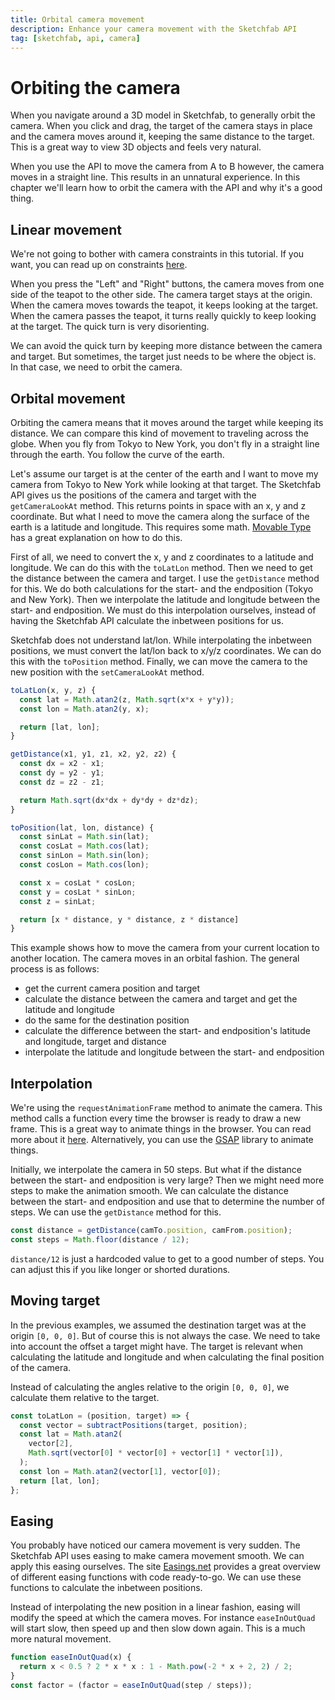 ```yaml
---
title: Orbital camera movement
description: Enhance your camera movement with the Sketchfab API
tag: [sketchfab, api, camera]
---
```


<script setup>
import CodePenEmbed from '../../components/CodePenEmbed.vue'
</script>

# Orbiting the camera

When you navigate around a 3D model in Sketchfab, to generally orbit the camera. When you click and drag, the target of the camera stays in place and the camera moves around it, keeping the same distance to the target. This is a great way to view 3D objects and feels very natural.

When you use the API to move the camera from A to B however, the camera moves in a straight line. This results in an unnatural experience. In this chapter we'll learn how to orbit the camera with the API and why it's a good thing.

## Linear movement

We're not going to bother with camera constraints in this tutorial. If you want, you can read up on constraints [here](./camera-constraints.md).

<CodePenEmbed id="KKJJpOv/4b41f7771cb1037c19b80580da54231d" tab="result" />

When you press the "Left" and "Right" buttons, the camera moves from one side of the teapot to the other side. The camera target stays at the origin. When the camera moves towards the teapot, it keeps looking at the target. When the camera passes the teapot, it turns really quickly to keep looking at the target. The quick turn is very disorienting.

We can avoid the quick turn by keeping more distance between the camera and target. But sometimes, the target just needs to be where the object is. In that case, we need to orbit the camera.

## Orbital movement

Orbiting the camera means that it moves around the target while keeping its distance. We can compare this kind of movement to traveling across the globe. When you fly from Tokyo to New York, you don't fly in a straight line through the earth. You follow the curve of the earth.

Let's assume our target is at the center of the earth and I want to move my camera from Tokyo to New York while looking at that target. The Sketchfab API gives us the positions of the camera and target with the `getCameraLookAt` method. This returns points in space with an x, y and z coordinate. But what I need to move the camera along the surface of the earth is a latitude and longitude. This requires some math. [Movable Type](https://www.movable-type.co.uk/scripts/latlong-vectors.html) has a great explanation on how to do this.

First of all, we need to convert the x, y and z coordinates to a latitude and longitude. We can do this with the `toLatLon` method. Then we need to get the distance between the camera and target. I use the `getDistance` method for this. We do both calculations for the start- and the endposition (Tokyo and New York). Then we interpolate the latitude and longitude between the start- and endposition. We must do this interpolation ourselves, instead of having the Sketchfab API calculate the inbetween positions for us.

Sketchfab does not understand lat/lon. While interpolating the inbetween positions, we must convert the lat/lon back to x/y/z coordinates. We can do this with the `toPosition` method. Finally, we can move the camera to the new position with the `setCameraLookAt` method.

```js
toLatLon(x, y, z) {
  const lat = Math.atan2(z, Math.sqrt(x*x + y*y));
  const lon = Math.atan2(y, x);

  return [lat, lon];
}

getDistance(x1, y1, z1, x2, y2, z2) {
  const dx = x2 - x1;
  const dy = y2 - y1;
  const dz = z2 - z1;

  return Math.sqrt(dx*dx + dy*dy + dz*dz);
}

toPosition(lat, lon, distance) {
  const sinLat = Math.sin(lat);
  const cosLat = Math.cos(lat);
  const sinLon = Math.sin(lon);
  const cosLon = Math.cos(lon);

  const x = cosLat * cosLon;
  const y = cosLat * sinLon;
  const z = sinLat;

  return [x * distance, y * distance, z * distance]
}
```

<CodePenEmbed id="YzBBGRa/928fedc4f6cabcc028afd8df1c1ec774" tab="result" />

This example shows how to move the camera from your current location to another location. The camera moves in an orbital fashion. The general process is as follows:

- get the current camera position and target
- calculate the distance between the camera and target and get the latitude and longitude
- do the same for the destination position
- calculate the difference between the start- and endposition's latitude and longitude, target and distance
- interpolate the latitude and longitude between the start- and endposition

## Interpolation

We're using the `requestAnimationFrame` method to animate the camera. This method calls a function every time the browser is ready to draw a new frame. This is a great way to animate things in the browser. You can read more about it [here](https://developer.mozilla.org/en-US/docs/Web/API/window/requestAnimationFrame). Alternatively, you can use the [GSAP](https://greensock.com/gsap/) library to animate things.

Initially, we interpolate the camera in 50 steps. But what if the distance between the start- and endposition is very large? Then we might need more steps to make the animation smooth. We can calculate the distance between the start- and endposition and use that to determine the number of steps. We can use the `getDistance` method for this.

```js
const distance = getDistance(camTo.position, camFrom.position);
const steps = Math.floor(distance / 12);
```

`distance/12` is just a hardcoded value to get to a good number of steps. You can adjust this if you like longer or shorted durations.

<CodePenEmbed id="qBggZMJ/4b7c86643a129af7a566ac43b723890a" tab="result" />

## Moving target

In the previous examples, we assumed the destination target was at the origin `[0, 0, 0]`. But of course this is not always the case. We need to take into account the offset a target might have. The target is relevant when calculating the latitude and longitude and when calculating the final position of the camera.

Instead of calculating the angles relative to the origin `[0, 0, 0]`, we calculate them relative to the target.

```js
const toLatLon = (position, target) => {
  const vector = subtractPositions(target, position);
  const lat = Math.atan2(
    vector[2],
    Math.sqrt(vector[0] * vector[0] + vector[1] * vector[1]),
  );
  const lon = Math.atan2(vector[1], vector[0]);
  return [lat, lon];
};
```

<CodePenEmbed id="xxMMEmd/be14420df58405c66852d0405f618f8e" tab="result" />

## Easing

You probably have noticed our camera movement is very sudden. The Sketchfab API uses easing to make camera movement smooth. We can apply this easing ourselves. The site [Easings.net](https://easings.net/#) provides a great overview of different easing functions with code ready-to-go. We can use these functions to calculate the inbetween positions.

Instead of interpolating the new position in a linear fashion, easing will modify the speed at which the camera moves. For instance `easeInOutQuad` will start slow, then speed up and then slow down again. This is a much more natural movement.

```js
function easeInOutQuad(x) {
  return x < 0.5 ? 2 * x * x : 1 - Math.pow(-2 * x + 2, 2) / 2;
}
const factor = (factor = easeInOutQuad(step / steps));
```

<CodePenEmbed id="eYxxBmB/4f141b30749a2eb02c52d0857a2997d0" tab="result" />
